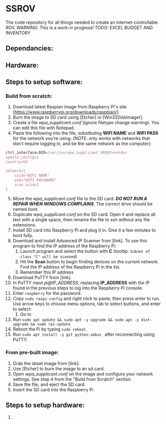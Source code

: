 # SSROV
The code repository for all things needed to create an internet-controllable ROV. 
WARNING: This is a work-in progress!
TODO: EXCEL BUDGET AND INVENTORY

## Dependancies:

## Hardware:

## Steps to setup software:

### Build from scratch:
1. Download latest Raspian image from Raspberry Pi's site [https://www.raspberrypi.org/downloads/raspbian/].
2. Burn the image to SD card using [Etcher] or [Win32DiskImager].
3. Create a file *wpa_supplicant.conf* (ignore filetype change warning). You can edit this file with Notepad.
4. Paste the following into the file, substituting **WIFI NAME** and **WIFI PASS** for the network you're using. 
(NOTE: only works with networks that don't require logging in, and be the same network as the computer):
```javascript
ctrl_interface=DIR=/var/run/wpa_supplicant GROUP=netdev
update_config=1
country=US

network={
	ssid="WIFI NAME"
	psk="WIFI PASSWORD"
	scan_ssid=1
}
```
5. Move the *wpa_supplicant.conf* file to the SD card. ***DO NOT RUN A REPAIR WHEN WINDOWS COMPLAINS***. The correct drive should be named *boot*.
1. Duplicate *wpa_supplicant.conf* on the SD card. Open it and replace all text with a single space, then rename the file to *ssh* without any file extensions.
2. Install SD card into Raspberry Pi and plug it in. Give it a few minutes to boot fully. 
3. Download and install Advanced IP Scanner from [link]. To use this program to find the IP address of the Raspberry Pi:
	1. Launch program and select the button with **C** (tooltip: `Subnet of class "C" will be scanned`) 
	2. Hit the **Scan** button to begin finding devices on the current network. Find the IP address of the Raspberry Pi in the list.
	3. Remember this IP address
4. Download PuTTY from [link].
5. In PuTTY input *pi@IP_ADDRESS*, replacing **IP_ADDRESS** with the IP found in the previous steps to log into the Raspberry Pi console.
6. Enter `raspberry` for the password.
7. Copy `sudo raspi-config` and right click to paste, then press enter to run. Use arrow keys to choose menu options, tab to select buttons, and enter to select:
	1. Go to 
2. Run `sudo apt update && sudo apt -y upgrade && sudo apt -y dist-upgrade && sudo rpi-update`
3. Reboot the Pi by typing `sudo reboot`.
4. Run `sudo apt install -y git python-smbus ` after reconnecting using PuTTY.

<!-- 
Install Rpi Cam Web Interface
Install wiringpi
Install pip
Install sensors
Setup configs (bitbangin)
git clone https://github.com/johnweber/Adafruit_Python_BNO055
git clone https://github.com/bluerobotics/ms5837-python.git
git clone git://git.drogon.net/wiringPi
 -->

### From pre-built image:
1. Grab the latset image from [link].
2. Use [Etcher] to burn the image to an sd card.
3. Open *wpa_supplicant.conf* on the image and configure your network settings. See step 4 from the "Build from Scratch" section.
4. Save the file, and eject the SD card.
5. Insert the SD card into the Raspberry Pi


## Steps to setup hardware:
1. 